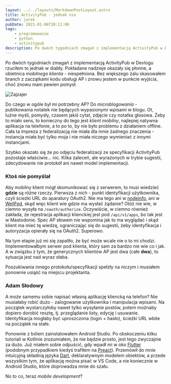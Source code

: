 ```yaml
---
layout: ../../layouts/MarkdownPostLayout.astro
title: ActivityPub - jednak nie
author: jarek
pubDate: 2021-01-06T20:11:00
tags:
    - programowanie
    - python
    - activitypub
description: Po dwóch tygodniach zmagań z implementacją ActivityPub w Devlogu rzuciłem to jednak w diabły. Pokładane nadzieje okazały się płonne, a obietnica _mobilnego klienta_ - niespełniona. Bez większego żalu skasowałem branch z zaczątkami kodu obsługi AP i znowu jestem w punkcie wyjścia, choć znowu mam pewien pomysł.
---
```


Po dwóch tygodniach zmagań z implementacją ActivityPub w Devlogu rzuciłem to jednak w diabły. Pokładane nadzieje okazały się płonne, a obietnica _mobilnego klienta_ - niespełniona. Bez większego żalu skasowałem branch z zaczątkami kodu obsługi AP i znowu jestem w punkcie wyjścia, choć znowu mam pewien pomysł.

![Zajzajer](https://i.imgur.com/oUpkuigh.jpg)

Do czego w ogóle był mi potrzebny AP? Do _microblogowania_ - publikowania notatek nie będących wypasionymi wpisami w blogu. Ot, luźne myśli, pomysły, czasem jakiś cytat, zdjęcie czy notatka głosowa. Żeby to miało sens, to konieczny do tego jest _klient mobilny_, najlepiej natywna aplikacja na telefonie, a to po to, by nie było problemu z działaniem offline. Cała ta impreza z federalizacją nie miała dla mnie żadnego znaczenia - instancja miała być tylko moja i nie miała niczego wymieniać z innymi instancjami.

Szybko okazało się że po odjęciu federalizacji ze specyfikacji ActivityPub pozostaje właściwie... nic. Kilka zaleceń, ale wyrażonych w trybie sugestii, zdecydowanie nie protokół ani nawet model implementacji.

### Ktoś nie pomyślał

Aby mobilny klient mógł skomunikować się z serwerem, to musi wiedzieć **gdzie** są różne rzeczy. Pierwsza z nich - punkt identyfikacji użytkownika, czyli ścieżki URL do aparatury OAuth2. Nie ma tego ani w [nodeinfo](http://nodeinfo.diaspora.software/schema.html), ani w [WellFed](https://github.com/kaiyou/wellfed), skąd więc klient wie gdzie ma wysłać żądanie? Otóż nie wie, w ciemno wysyła na `/oauth/authorize`. Oczywiście, w ciemno również zakłada, że rejestracja aplikacji klienckiej jest pod `/api/v1/apps`, bo tak jest w Mastodonie. Spec AP słowem nie wspomina jak to ma wyglądać i skąd klient ma mieć tę wiedzę, ograniczając się do sugestii, żeby identyfikacja i autoryzacja opierały się na OAuth2. Superowo.

Na tym etapie już mi się zapaliło, że być może wcale nie o to mi chodzi. Implementowałbym serwer pod klienta, który sam za bardzo nie wie co i jak. A w związku z tym, że generycznych klientów AP jest dwa (całe **dwa**), to sytuacja jest nad wyraz słaba.

Poszukiwania innego protokołu/specyfikacji spełzły na niczym i musiałem ponownie usiąść na miejscu projektanta.

### Adam Słodowy

A może samemu sobie napisać własną aplikację kliencką na telefon? Nie musiałaby robić dużo - zalogowanie użytkownika i manipulacja wpisami. Na początek wystarczyłoby nawet tylko wysyłanie postów, potem możnaby dopiero dorobić resztę, tj. przeglądanie listy, edycję i usuwanie. Identyfikacja mogłaby być uproszczona (login + hasło), ścieżki URL wbite na początek na stałe.

Ponownie z bólem zainstalowałem Android Studio. Po obskoczeniu kilku tutoriali w Kotlinie zrozumiałem, że nie będzie prosto, jest tego zwyczajnie za dużo. Już miałem sobie odpuścić, gdy wpadł mi w oko [Flutter](https://flutter.dev/) (podobnym przypadkiem kiedyś trafiłem na [Preact](https://preactjs.com/)). Przemówił do mnie intuicyjną składnią języka [Dart](https://dart.dev/), deklaratywnym modelem obiektów, a przede wszystkim tym, że aplikację można pisać w VS Code, a nie koniecznie w Android Studio, które doprowadza mnie do szału.

No to co, teraz _mobile development_?
